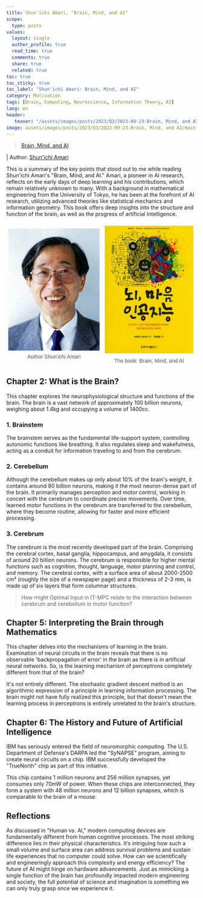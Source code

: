 ```yaml
---
title: Shun'ichi Amari, "Brain, Mind, and AI"
scope:
  type: posts
values:
  layout: single
  author_profile: true
  read_time: true
  comments: true
  share: true
  related: true
toc: true
toc_sticky: true
toc_label: "Shun'ichi Amari: Brain, Mind, and AI"
category: Motivation
tags: [Brain, Computing, Neuroscience, Information Theory, AI]
lang: en
header:
   teaser: "/assets/images/posts/2023/Q3/2023-09-23-Brain, Mind, and AI/main.jpg"
image: assets/images/posts/2023/Q3/2023-09-23-Brain, Mind, and AI/main.jpg
---
```


<style>
   .container {
      display: flex;
      justify-content: center;
      align-items: center;
      flex-wrap: wrap;
   }

   .image-wrapper {
      width: 48%;
      margin: 1%;
      box-sizing: border-box;
      text-align: center;
   }

   .image-wrapper img {
      width: 100%;
      height: auto;
      display: block;
   }

   .image-wrapper figcaption {
      font-family: Arial, sans-serif;
      font-size: 14px;
      color: #555;
      margin-top: 8px;
   }

   @media (max-width: 768px) {
      .image-wrapper {
            width: 100%;
      }
   }
</style>

> [Brain, Mind, and AI](https://product.kyobobook.co.kr/detail/S000001732224)

| Author: [Shun'ichi Amari](https://en.wikipedia.org/wiki/Shun%27ichi_Amari)

This is a summary of the key points that stood out to me while reading Shun'ichi Amari's "Brain, Mind, and AI." Amari, a pioneer in AI research, reflects on the early days of deep learning and his contributions, which remain relatively unknown to many. With a background in mathematical engineering from the University of Tokyo, he has been at the forefront of AI research, utilizing advanced theories like statistical mechanics and information geometry. This book offers deep insights into the structure and function of the brain, as well as the progress of artificial intelligence.


<div class="container">
   <figure class="image-wrapper">
      <img src="/assets/images/posts/2023/Q3/2023-09-23-Brain, Mind, and AI/author.jpg" alt="Image 1">
      <figcaption>Author Shun'ichi Amari</figcaption>
   </figure>
   <figure class="image-wrapper">
      <img src="/assets/images/posts/2023/Q3/2023-09-23-Brain, Mind, and AI/main.jpg" alt="Image 2">
      <figcaption>The book: Brain, Mind, and AI</figcaption>
   </figure>
</div>


## Chapter 2: What is the Brain?

This chapter explores the neurophysiological structure and functions of the brain. The brain is a vast network of approximately 100 billion neurons, weighing about 1.4kg and occupying a volume of 1400cc.

### 1. Brainstem

The brainstem serves as the fundamental life-support system, controlling autonomic functions like breathing. It also regulates sleep and wakefulness, acting as a conduit for information traveling to and from the cerebrum.

### 2. Cerebellum

Although the cerebellum makes up only about 10% of the brain's weight, it contains around 80 billion neurons, making it the most neuron-dense part of the brain. It primarily manages perception and motor control, working in concert with the cerebrum to coordinate precise movements. Over time, learned motor functions in the cerebrum are transferred to the cerebellum, where they become routine, allowing for faster and more efficient processing.

### 3. Cerebrum

The cerebrum is the most recently developed part of the brain. Comprising the cerebral cortex, basal ganglia, hippocampus, and amygdala, it consists of around 20 billion neurons. The cerebrum is responsible for higher mental functions such as cognition, thought, language, motor planning and control, and memory. The cerebral cortex, with a surface area of about 2000-2500 cm² (roughly the size of a newspaper page) and a thickness of 2-3 mm, is made up of six layers that form columnar structures.

> How might Optimal Input in IT-MPC relate to the interaction between cerebrum and cerebellum in motor function?

## Chapter 5: Interpreting the Brain through Mathematics

This chapter delves into the mechanisms of learning in the brain. Examination of neural circuits in the brain reveals that there is no observable 'backpropagation of error' in the brain as there is in artificial neural networks. So, is the learning mechanism of perceptrons completely different from that of the brain?

It's not entirely different. The stochastic gradient descent method is an algorithmic expression of a principle in learning information processing. The brain might not have fully realized this principle, but that doesn't mean the learning process in perceptrons is entirely unrelated to the brain's structure.

## Chapter 6: The History and Future of Artificial Intelligence

IBM has seriously entered the field of neuromorphic computing. The U.S. Department of Defense's DARPA led the "SyNAPSE" program, aiming to create neural circuits on a chip. IBM successfully developed the "TrueNorth" chip as part of this initiative.

This chip contains 1 million neurons and 256 million synapses, yet consumes only 70mW of power. When these chips are interconnected, they form a system with 48 million neurons and 12 billion synapses, which is comparable to the brain of a mouse.

## Reflections

As discussed in "Human vs. AI," modern computing devices are fundamentally different from human cognitive processes. The most striking difference lies in their physical characteristics. It’s intriguing how such a small volume and surface area can address survival problems and sustain life experiences that no computer could solve. How can we scientifically and engineeringly approach this complexity and energy efficiency? The future of AI might hinge on hardware advancements. Just as mimicking a single function of the brain has profoundly impacted modern engineering and society, the full potential of science and imagination is something we can only truly grasp once we experience it.
